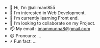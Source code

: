 - 👋 Hi, I’m @aliimam855
- 👀 I’m interested in Web Development.
- 🌱 I’m currently learning Front end.
- 💞️ I’m looking to collaborate on my Project.
- 📫 My email : imammunna8@gmail.com
- 😄 Pronouns: ...
- ⚡ Fun fact: ...

<!---
aliimam855/aliimam855 is a ✨ special ✨ repository because its `README.md` (this file) appears on your GitHub profile.
You can click the Preview link to take a look at your changes.
--->
